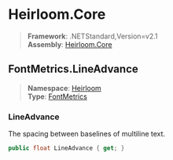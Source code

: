 # Heirloom.Core

> **Framework**: .NETStandard,Version=v2.1  
> **Assembly**: [Heirloom.Core][0]  

## FontMetrics.LineAdvance

> **Namespace**: [Heirloom][0]  
> **Type**: [FontMetrics][1]  

### LineAdvance

The spacing between baselines of multiline text.

```cs
public float LineAdvance { get; }
```

[0]: ../../../Heirloom.Core.md
[1]: ../FontMetrics.md
